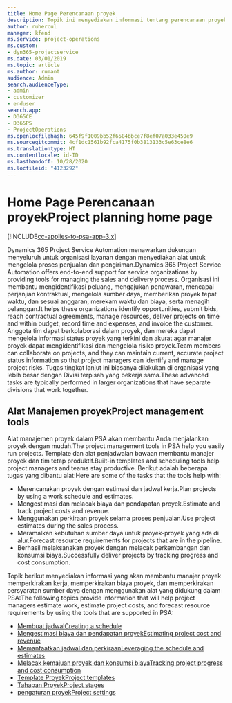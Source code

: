 ```yaml
---
title: Home Page Perencanaan proyek
description: Topik ini menyediakan informasi tentang perencanaan proyek.
author: ruhercul
manager: kfend
ms.service: project-operations
ms.custom:
- dyn365-projectservice
ms.date: 03/01/2019
ms.topic: article
ms.author: rumant
audience: Admin
search.audienceType:
- admin
- customizer
- enduser
search.app:
- D365CE
- D365PS
- ProjectOperations
ms.openlocfilehash: 645f9f1009bb52f6584bbce7f8ef07a033e450e9
ms.sourcegitcommit: 4cf1dc1561b92fca4175f0b3813133c5e63ce8e6
ms.translationtype: HT
ms.contentlocale: id-ID
ms.lasthandoff: 10/28/2020
ms.locfileid: "4123292"
---
```

# <a name="project-planning-home-page"></a><span data-ttu-id="a7be6-103">Home Page Perencanaan proyek</span><span class="sxs-lookup"><span data-stu-id="a7be6-103">Project planning home page</span></span>

[!INCLUDE[cc-applies-to-psa-app-3.x](../includes/cc-applies-to-psa-app-3x.md)]

<span data-ttu-id="a7be6-104">Dynamics 365 Project Service Automation menawarkan dukungan menyeluruh untuk organisasi layanan dengan menyediakan alat untuk mengelola proses penjualan dan pengiriman.</span><span class="sxs-lookup"><span data-stu-id="a7be6-104">Dynamics 365 Project Service Automation offers end-to-end support for service organizations by providing tools for managing the sales and delivery process.</span></span> <span data-ttu-id="a7be6-105">Organisasi ini membantu mengidentifikasi peluang, mengajukan penawaran, mencapai perjanjian kontraktual, mengelola sumber daya, memberikan proyek tepat waktu, dan sesuai anggaran, merekam waktu dan biaya, serta menagih pelanggan.</span><span class="sxs-lookup"><span data-stu-id="a7be6-105">It helps these organizations identify opportunities, submit bids, reach contractual agreements, manage resources, deliver projects on time and within budget, record time and expenses, and invoice the customer.</span></span> <span data-ttu-id="a7be6-106">Anggota tim dapat berkolaborasi dalam proyek, dan mereka dapat mengelola informasi status proyek yang terkini dan akurat agar manajer proyek dapat mengidentifikasi dan mengelola risiko proyek.</span><span class="sxs-lookup"><span data-stu-id="a7be6-106">Team members can collaborate on projects, and they can maintain current, accurate project status information so that project managers can identify and manage project risks.</span></span> <span data-ttu-id="a7be6-107">Tugas tingkat lanjut ini biasanya dilakukan di organisasi yang lebih besar dengan Divisi terpisah yang bekerja sama.</span><span class="sxs-lookup"><span data-stu-id="a7be6-107">These advanced tasks are typically performed in larger organizations that have separate divisions that work together.</span></span>

## <a name="project-management-tools"></a><span data-ttu-id="a7be6-108">Alat Manajemen proyek</span><span class="sxs-lookup"><span data-stu-id="a7be6-108">Project management tools</span></span>

<span data-ttu-id="a7be6-109">Alat manajemen proyek dalam PSA akan membantu Anda menjalankan proyek dengan mudah.</span><span class="sxs-lookup"><span data-stu-id="a7be6-109">The project management tools in PSA help you easily run projects.</span></span> <span data-ttu-id="a7be6-110">Template dan alat penjadwalan bawaan membantu manajer proyek dan tim tetap produktif.</span><span class="sxs-lookup"><span data-stu-id="a7be6-110">Built-in templates and scheduling tools help project managers and teams stay productive.</span></span> <span data-ttu-id="a7be6-111">Berikut adalah beberapa tugas yang dibantu alat:</span><span class="sxs-lookup"><span data-stu-id="a7be6-111">Here are some of the tasks that the tools help with:</span></span>

- <span data-ttu-id="a7be6-112">Merencanakan proyek dengan estimasi dan jadwal kerja.</span><span class="sxs-lookup"><span data-stu-id="a7be6-112">Plan projects by using a work schedule and estimates.</span></span>
- <span data-ttu-id="a7be6-113">Mengestimasi dan melacak biaya dan pendapatan proyek.</span><span class="sxs-lookup"><span data-stu-id="a7be6-113">Estimate and track project costs and revenue.</span></span>
- <span data-ttu-id="a7be6-114">Menggunakan perkiraan proyek selama proses penjualan.</span><span class="sxs-lookup"><span data-stu-id="a7be6-114">Use project estimates during the sales process.</span></span>
- <span data-ttu-id="a7be6-115">Meramalkan kebutuhan sumber daya untuk proyek-proyek yang ada di alur.</span><span class="sxs-lookup"><span data-stu-id="a7be6-115">Forecast resource requirements for projects that are in the pipeline.</span></span>
- <span data-ttu-id="a7be6-116">Berhasil melaksanakan proyek dengan melacak perkembangan dan konsumsi biaya.</span><span class="sxs-lookup"><span data-stu-id="a7be6-116">Successfully deliver projects by tracking progress and cost consumption.</span></span>

<span data-ttu-id="a7be6-117">Topik berikut menyediakan informasi yang akan membantu manajer proyek memperkirakan kerja, memperkirakan biaya proyek, dan memperkirakan persyaratan sumber daya dengan menggunakan alat yang didukung dalam PSA:</span><span class="sxs-lookup"><span data-stu-id="a7be6-117">The following topics provide information that will help project managers estimate work, estimate project costs, and forecast resource requirements by using the tools that are supported in PSA:</span></span>

- [<span data-ttu-id="a7be6-118">Membuat jadwal</span><span class="sxs-lookup"><span data-stu-id="a7be6-118">Creating a schedule</span></span>](project-creating.md)
- [<span data-ttu-id="a7be6-119">Mengestimasi biaya dan pendapatan proyek</span><span class="sxs-lookup"><span data-stu-id="a7be6-119">Estimating project cost and revenue</span></span>](project-estimating.md)
- [<span data-ttu-id="a7be6-120">Memanfaatkan jadwal dan perkiraan</span><span class="sxs-lookup"><span data-stu-id="a7be6-120">Leveraging the schedule and estimates</span></span>](project-leveraging.md)
- [<span data-ttu-id="a7be6-121">Melacak kemajuan proyek dan konsumsi biaya</span><span class="sxs-lookup"><span data-stu-id="a7be6-121">Tracking project progress and cost consumption</span></span>](project-tracking.md)
- [<span data-ttu-id="a7be6-122">Template Proyek</span><span class="sxs-lookup"><span data-stu-id="a7be6-122">Project templates</span></span>](project-templates.md)
- [<span data-ttu-id="a7be6-123">Tahapan Proyek</span><span class="sxs-lookup"><span data-stu-id="a7be6-123">Project stages</span></span>](project-stages.md)
- [<span data-ttu-id="a7be6-124">pengaturan proyek</span><span class="sxs-lookup"><span data-stu-id="a7be6-124">Project settings</span></span>](project-settings.md)
